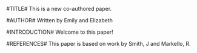 #TITLE#
This is a new co-authored  paper. 

#AUTHOR#
Written by Emily and Elizabeth

#INTRODUCTION#
Welcome to this paper!

#REFERENCES#
This paper is based on work by Smith, J and Markello, R. 
